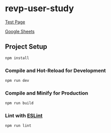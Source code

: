 # revp-user-study

[Test Page](https://ernestchu.github.io/revp-user-study/)

[Google Sheets](https://docs.google.com/spreadsheets/d/1bdVLkW_Ja_qXtkjqWUZ16aTh3E9T_0W65g02avbYNtI/edit?usp=sharing)

## Project Setup

```sh
npm install
```

### Compile and Hot-Reload for Development

```sh
npm run dev
```

### Compile and Minify for Production

```sh
npm run build
```

### Lint with [ESLint](https://eslint.org/)

```sh
npm run lint
```
